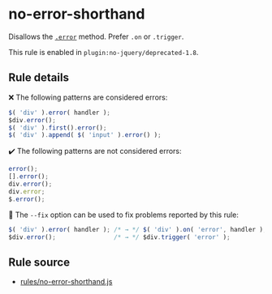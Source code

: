 # no-error-shorthand

Disallows the [`.error`](https://api.jquery.com/error/) method. Prefer `.on` or `.trigger`.

This rule is enabled in `plugin:no-jquery/deprecated-1.8`.

## Rule details

❌ The following patterns are considered errors:
```js
$( 'div' ).error( handler );
$div.error();
$( 'div' ).first().error();
$( 'div' ).append( $( 'input' ).error() );
```

✔️ The following patterns are not considered errors:
```js
error();
[].error();
div.error();
div.error;
$.error();
```

🔧 The `--fix` option can be used to fix problems reported by this rule:
```js
$( 'div' ).error( handler ); /* → */ $( 'div' ).on( 'error', handler );
$div.error();                /* → */ $div.trigger( 'error' );
```
## Rule source

* [rules/no-error-shorthand.js](../src/rules/no-error-shorthand.js)
